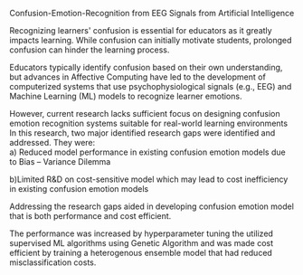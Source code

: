 Confusion-Emotion-Recognition from EEG Signals from Artificial Intelligence
 
Recognizing learners' confusion is essential for educators as it greatly impacts learning. While confusion can initially motivate students, prolonged confusion can hinder the learning process.

Educators typically identify confusion based on their own understanding, but advances in Affective Computing have led to the development of computerized systems that use psychophysiological signals (e.g., EEG) and Machine Learning (ML) models to recognize learner emotions.

However, current research lacks sufficient focus on designing confusion emotion recognition systems suitable for real-world learning environments
In this research, two major identified research gaps were identified and addressed. They were:  
a) Reduced model performance in existing confusion emotion models due to Bias – Variance Dilemma

b)Limited R&D on cost-sensitive model which may lead to cost inefficiency in existing confusion emotion models

Addressing the research gaps aided in developing confusion emotion model that is both performance and cost efficient.

The performance was increased by hyperparameter tuning the utilized supervised ML algorithms using Genetic Algorithm and was made cost efficient by training a heterogenous ensemble model that had reduced misclassification costs.
